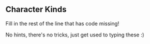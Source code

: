 ## Character Kinds

Fill in the rest of the line that has code missing!

No hints, there's no tricks, just get used to typing these :)
